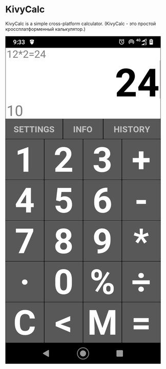 # KivyCalc
KivyCalc is a simple cross-platform calculator. 
(KivyCalc - это простой кроссплатформенный калькулятор.)

![Alt-описание изображения](https://github.com/MER-GROUP/KivyCalc/blob/develop/screenshot/android_eng/1%20-%20cacl.png)